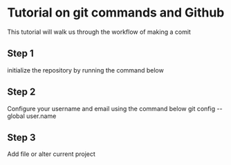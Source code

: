 # Tutorial on git commands and Github
This tutorial will walk us through the workflow of making a comit

## Step 1
initialize the repository by running the command below

## Step 2
Configure your username and email using the command below
git config --global user.name
## Step 3
Add file or alter current project